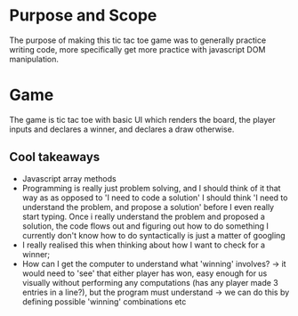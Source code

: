 # Purpose and Scope

The purpose of making this tic tac toe game was to generally practice writing code, more specifically get more practice with javascript DOM manipulation.

# Game

The game is tic tac toe with basic UI which renders the board, the player inputs and declares a winner, and declares a draw otherwise.

## Cool takeaways

- Javascript array methods
- Programming is really just problem solving, and I should think of it that way as as opposed to 'I need to code a solution' I should think 'I need to understand the problem, and propose a solution' before I even really start typing. Once i really understand the problem and proposed a solution, the code flows out and figuring out how to do something I currently don't know how to do syntactically is just a matter of googling
-  I really realised this when thinking about how I want to check for a winner;
  - How can I get the computer to understand what 'winning' involves? -> it would need to 'see' that either player has won, easy enough for us visually without performing any computations (has any player made 3 entries in a line?), but the program must understand -> we can do this by defining possible 'winning' combinations etc